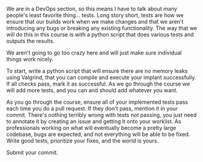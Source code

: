 We are in a DevOps section, so this means I have to talk about many people's least favorite thing... tests. Long story short, tests are how we ensure that our builds work when we make changes and that we aren't introducing any bugs or breaking any existing functionality. The way that we will do this in this course is with a python script that does various tests and outputs the results. 

We aren't going to go too crazy here and will just make sure individual things work nicely. 

To start, write a python script that will ensure there are no memory leaks using Valgrind, that you can compile and execute your implant successfully. If all checks pass, mark it as successful. As we go through the course we will add more tests, and you can and should add whatever you want. 

As you go through the course, ensure all of your implemented tests pass each time you do a pull request. If they don't pass, mention it in your commit. There's nothing terribly wrong with tests not passing, you just need to annotate it by creating an issue and getting it onto your worklist. As professionals working on what will eventually become a pretty large codebase, bugs are expected, and not everything will be able to be fixed. Write good tests, prioritize your fixes, and the world is yours. 

Submit your commit. 


